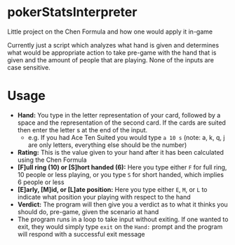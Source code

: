 # pokerStatsInterpreter
Little project on the Chen Formula and how one would apply it in-game

Currently just a script which analyzes what hand is given and determines what would be appropriate action to take pre-game with the hand that is given and the amount of people that are playing. None of the inputs are case sensitive.

# Usage
 - **Hand:** You type in the letter representation of your card, followed by a space and the representation of the second card. If the cards are suited then enter the letter s at the end of the input.
    - e.g. If you had Ace Ten Suited you would type ```a 10 s``` (note: a, k, q, j are only letters, everything else should be the number)
 - **Rating:** This is the value given to your hand after it has been calculated using the Chen Formula
 - **[F]ull ring (10) or [S]hort handed (6):** Here you type either ```F``` for full ring, 10 people or less playing, or you type ```S``` for short handed, which implies 6 people or less
 - **[E]arly, [M]id, or [L]ate position:** Here you type either ```E```, ```M```, or ```L``` to indicate what position your playing with respect to the hand
 - **Verdict:** The program will then give you a verdict as to what it thinks you should do, pre-game, given the scenario at hand
 - The program runs in a loop to take input without exiting. If one wanted to exit, they would simply type ```exit``` on the ```Hand:``` prompt and the program will respond with a successful exit message
